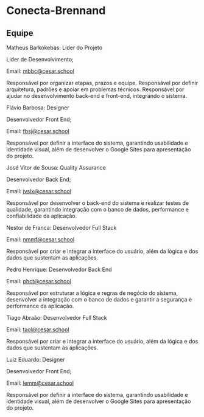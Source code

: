 # Conecta-Brennand

## Equipe
 Matheus Barkokebas: Lider do Projeto
 
 Lider de Desenvolvimento;
 
 Email: mbbc@cesar.school 
 
 Responsável por organizar etapas, prazos e equipe. Responsável por definir arquitetura, padrões e apoiar em problemas técnicos. Responsável por ajudar no desenvolvimento back-end e front-end, integrando o sistema. 

 Flávio Barbosa: Designer
 
 Desenvolvedor Front End;
 
 Email: fbsj@cesar.school
 
 Responsável por definir a interface do sistema, garantindo usabilidade e identidade visual, além de desenvolver o Google Sites para apresentação do projeto. 

 José Vitor de Sousa: Quality Assurance
 
 Desenvolvedor Back End;
 
 Email: jvslx@cesar.school
 
 Responsável por desenvolver o back-end do sistema e realizar testes de qualidade, garantindo integração com o banco de dados, performance e confiabilidade da aplicação. 

 Nestor de Franca: Desenvolvedor Full Stack
 
 Email: nmmf@cesar.school
 
 Responsável por criar e integrar a interface do usuário, além da lógica e dos dados que sustentam as aplicações.

 Pedro Henrique: Desenvolvedor Back End

 Email: phct@cesar.school
 
 Responsável por estruturar a lógica e regras de negócio do sistema, desenvolver a integração com o banco de dados e garantir a segurança e performance da aplicação. 

 Tiago Abraão: Desenvolvedor Full Stack
 
 Email: taol@cesar.school
 
 Responsável por criar e integrar a interface do usuário, além da lógica e dos dados que sustentam as aplicações.

 Luiz Eduardo: Designer
 
 Desenvolvedor Front End;
 
 Email: lemm@cesar.school
 
 Responsável por definir a interface do sistema, garantindo usabilidade e identidade visual, além de desenvolver o Google Sites para apresentação do projeto. 

